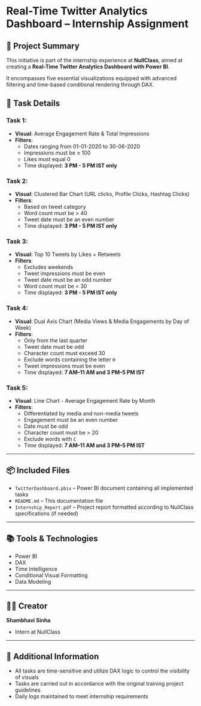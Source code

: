 # Real-Time Twitter Analytics Dashboard – Internship Assignment

## 🚀 Project Summary

This initiative is part of the internship experience at **NullClass**, aimed at creating a **Real-Time Twitter Analytics Dashboard with Power BI**.

It encompasses five essential visualizations equipped with advanced filtering and time-based conditional rendering through DAX.

## 📁 Task Details

### Task 1:
- **Visual**: Average Engagement Rate & Total Impressions
- **Filters**:
  - Dates ranging from 01-01-2020 to 30-06-2020
  - Impressions must be ≥ 100
  - Likes must equal 0
  - Time displayed: **3 PM - 5 PM IST only**

### Task 2:
- **Visual**: Clustered Bar Chart (URL clicks, Profile Clicks, Hashtag Clicks)
- **Filters**:
  - Based on tweet category
  - Word count must be > 40
  - Tweet date must be an even number
  - Time displayed: **3 PM - 5 PM IST only**

### Task 3:
- **Visual**: Top 10 Tweets by Likes + Retweets
- **Filters**:
  - Excludes weekends
  - Tweet impressions must be even
  - Tweet date must be an odd number
  - Word count must be < 30
  - Time displayed: **3 PM - 5 PM IST only**

### Task 4:
- **Visual**: Dual Axis Chart (Media Views & Media Engagements by Day of Week)
- **Filters**:
  - Only from the last quarter
  - Tweet date must be odd
  - Character count must exceed 30
  - Exclude words containing the letter `H`
  - Tweet impressions must be even
  - Time displayed: **7 AM–11 AM and 3 PM–5 PM IST**

### Task 5:
- **Visual**: Line Chart - Average Engagement Rate by Month
- **Filters**:
  - Differentiated by media and non-media tweets
  - Engagement must be an even number
  - Date must be odd
  - Character count must be > 20
  - Exclude words with `C`
  - Time displayed: **7 AM–11 AM and 3 PM–5 PM IST**

---

## 📦 Included Files

- `TwitterDashboard.pbix` – Power BI document containing all implemented tasks
- `README.md` – This documentation file
- `Internship_Report.pdf` – Project report formatted according to NullClass specifications (if needed)

---

## 📚 Tools & Technologies

- Power BI
- DAX
- Time Intelligence
- Conditional Visual Formatting
- Data Modeling

---

## 👩‍💻 Creator

**Shambhavi Sinha**

- Intern at NullClass

---

## 📎 Additional Information

- All tasks are time-sensitive and utilize DAX logic to control the visibility of visuals
- Tasks are carried out in accordance with the original training project guidelines
- Daily logs maintained to meet internship requirements
